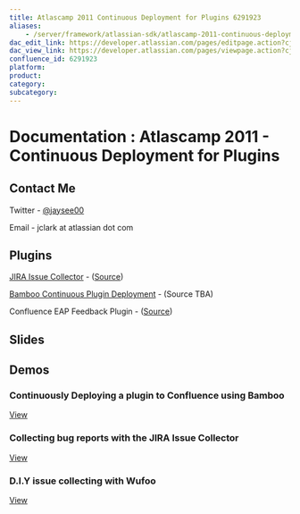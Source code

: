 ```yaml
---
title: Atlascamp 2011 Continuous Deployment for Plugins 6291923
aliases:
    - /server/framework/atlassian-sdk/atlascamp-2011-continuous-deployment-for-plugins-6291923.html
dac_edit_link: https://developer.atlassian.com/pages/editpage.action?cjm=wozere&pageId=6291923
dac_view_link: https://developer.atlassian.com/pages/viewpage.action?cjm=wozere&pageId=6291923
confluence_id: 6291923
platform:
product:
category:
subcategory:
---
```

# Documentation : Atlascamp 2011 - Continuous Deployment for Plugins

## Contact Me

Twitter - <a href="https://twitter.com/jaysee00" class="external-link">@jaysee00</a>

Email - jclark at atlassian dot com

## Plugins

<a href="https://plugins.atlassian.com/plugin/details/583856" class="external-link">JIRA Issue Collector</a> - (<a href="https://bitbucket.org/knecht_andreas/jira-issue-collector-plugin/" class="external-link">Source</a>)

<a href="https://plugins.atlassian.com/plugin/details/602870" class="external-link">Bamboo Continuous Plugin Deployment</a> - (Source TBA)

Confluence EAP Feedback Plugin - (<a href="https://bitbucket.org/sherif/confluence-eap-feedback-plugin" class="external-link">Source</a>)

## Slides

## Demos

### Continuously Deploying a plugin to Confluence using Bamboo

[View](attachments/6291923/6488103.swf)

### Collecting bug reports with the JIRA Issue Collector

[View](attachments/6291923/6488104.swf)

### D.I.Y issue collecting with Wufoo

[View](attachments/6291923/6488105.swf)





















































































































































































































































